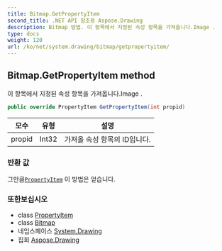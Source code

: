 ```yaml
---
title: Bitmap.GetPropertyItem
second_title: .NET API 참조용 Aspose.Drawing
description: Bitmap 방법. 이 항목에서 지정된 속성 항목을 가져옵니다.Image .
type: docs
weight: 120
url: /ko/net/system.drawing/bitmap/getpropertyitem/
---
```

## Bitmap.GetPropertyItem method

이 항목에서 지정된 속성 항목을 가져옵니다.Image .

```csharp
public override PropertyItem GetPropertyItem(int propid)
```

| 모수 | 유형 | 설명 |
| --- | --- | --- |
| propid | Int32 | 가져올 속성 항목의 ID입니다. |

### 반환 값

그만큼[`PropertyItem`](../../../system.drawing.imaging/propertyitem/) 이 방법은 얻습니다.

### 또한보십시오

* class [PropertyItem](../../../system.drawing.imaging/propertyitem/)
* class [Bitmap](../)
* 네임스페이스 [System.Drawing](../../bitmap/)
* 집회 [Aspose.Drawing](../../../)


